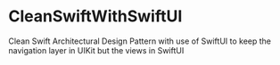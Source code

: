 # CleanSwiftWithSwiftUI
Clean Swift Architectural Design Pattern with use of SwiftUI to keep the navigation layer in UIKit but the views in SwiftUI

